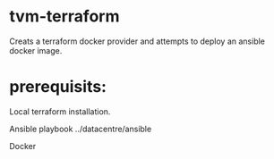 # tvm-terraform

Creats a terraform docker provider and attempts to deploy an ansible docker image.


# prerequisits:

Local terraform installation.

Ansible playbook ../datacentre/ansible

Docker
